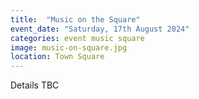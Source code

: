```yaml
---
title:  "Music on the Square"
event_date: "Saturday, 17th August 2024"
categories: event music square
image: music-on-square.jpg
location: Town Square
---
```


Details TBC

